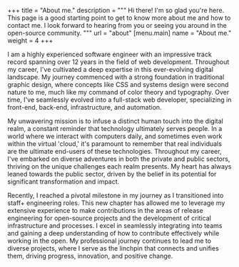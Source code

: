 +++
title = "About me."
description = """
Hi there! I'm so glad you're here. This page is a good starting point to get to
know more about me and how to contact me. I look forward to hearing from you or
seeing you around in the open-source community.
"""
url = "about"
[menu.main]
name = "About me."
weight = 4
+++

I am a highly experienced software engineer with an impressive track record
spanning over 12 years in the field of web development. Throughout my career,
I've cultivated a deep expertise in this ever-evolving digital landscape. My
journey commenced with a strong foundation in traditional graphic design, where
concepts like CSS and systems design were second nature to me, much like my
command of color theory and typography. Over time, I've seamlessly evolved into
a full-stack web developer, specializing in front-end, back-end, infrastructure,
and automation.

My unwavering mission is to infuse a distinct human touch into the digital
realm, a constant reminder that technology ultimately serves people. In a world
where we interact with computers daily, and sometimes even work within the
virtual 'cloud,' it's paramount to remember that real individuals are the
ultimate end-users of these technologies. Throughout my career, I've embarked on
diverse adventures in both the private and public sectors, thriving on the
unique challenges each realm presents. My heart has always leaned towards the
public sector, driven by the belief in its potential for significant
transformation and impact.

Recently, I reached a pivotal milestone in my journey as I transitioned into
staff+ engineering roles. This new chapter has allowed me to leverage my
extensive experience to make contributions in the areas of release engineering
for open-source projects and the development of critical infrastructure and
processes. I excel in seamlessly integrating into teams and gaining a deep
understanding of how to contribute effectively while working in the open. My
professional journey continues to lead me to diverse projects, where I serve
as the linchpin that connects and unifies them, driving progress,
innovation, and positive change.
